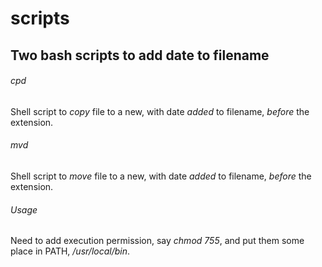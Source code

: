 # scripts
## Two bash scripts to add date to filename

###### cpd

Shell script to _copy_ file to a new, with date _added_ to filename, _before_ the extension.

###### mvd

Shell script to _move_ file to a new, with date _added_ to filename, _before_ the extension.

###### Usage

Need to add execution permission, say _chmod 755_, and put them some place in PATH, _/usr/local/bin_. 
